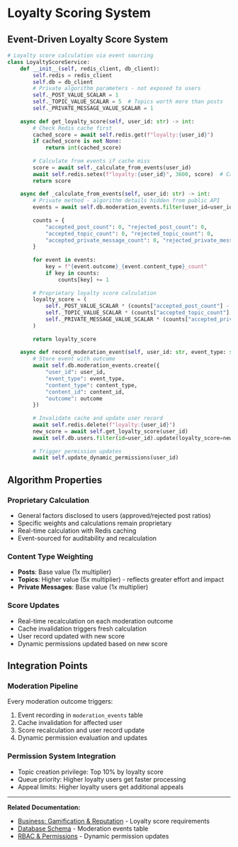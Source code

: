 # Loyalty Scoring System

## Event-Driven Loyalty Score System

```python
# Loyalty score calculation via event sourcing
class LoyaltyScoreService:
    def __init__(self, redis_client, db_client):
        self.redis = redis_client
        self.db = db_client
        # Private algorithm parameters - not exposed to users
        self._POST_VALUE_SCALAR = 1
        self._TOPIC_VALUE_SCALAR = 5  # Topics worth more than posts
        self._PRIVATE_MESSAGE_VALUE_SCALAR = 1
    
    async def get_loyalty_score(self, user_id: str) -> int:
        # Check Redis cache first
        cached_score = await self.redis.get(f"loyalty:{user_id}")
        if cached_score is not None:
            return int(cached_score)
        
        # Calculate from events if cache miss
        score = await self._calculate_from_events(user_id)
        await self.redis.setex(f"loyalty:{user_id}", 3600, score)  # Cache for 1 hour
        return score
    
    async def _calculate_from_events(self, user_id: str) -> int:
        # Private method - algorithm details hidden from public API
        events = await self.db.moderation_events.filter(user_id=user_id)
        
        counts = {
            "accepted_post_count": 0, "rejected_post_count": 0,
            "accepted_topic_count": 0, "rejected_topic_count": 0,
            "accepted_private_message_count": 0, "rejected_private_message_count": 0
        }
        
        for event in events:
            key = f"{event.outcome}_{event.content_type}_count"
            if key in counts:
                counts[key] += 1
        
        # Proprietary loyalty score calculation
        loyalty_score = (
            self._POST_VALUE_SCALAR * (counts["accepted_post_count"] - counts["rejected_post_count"]) +
            self._TOPIC_VALUE_SCALAR * (counts["accepted_topic_count"] - counts["rejected_topic_count"]) +
            self._PRIVATE_MESSAGE_VALUE_SCALAR * (counts["accepted_private_message_count"] - counts["rejected_private_message_count"])
        )
        
        return loyalty_score
    
    async def record_moderation_event(self, user_id: str, event_type: str, content_type: str, content_id: str, outcome: str):
        # Store event with outcome
        await self.db.moderation_events.create({
            "user_id": user_id,
            "event_type": event_type,
            "content_type": content_type,
            "content_id": content_id,
            "outcome": outcome
        })
        
        # Invalidate cache and update user record
        await self.redis.delete(f"loyalty:{user_id}")
        new_score = await self.get_loyalty_score(user_id)
        await self.db.users.filter(id=user_id).update(loyalty_score=new_score)
        
        # Trigger permission updates
        await self.update_dynamic_permissions(user_id)
```

## Algorithm Properties

### Proprietary Calculation
- General factors disclosed to users (approved/rejected post ratios)
- Specific weights and calculations remain proprietary
- Real-time calculation with Redis caching
- Event-sourced for auditability and recalculation

### Content Type Weighting
- **Posts**: Base value (1x multiplier)
- **Topics**: Higher value (5x multiplier) - reflects greater effort and impact
- **Private Messages**: Base value (1x multiplier)

### Score Updates
- Real-time recalculation on each moderation outcome
- Cache invalidation triggers fresh calculation
- User record updated with new score
- Dynamic permissions updated based on new score

## Integration Points

### Moderation Pipeline
Every moderation outcome triggers:
1. Event recording in `moderation_events` table
2. Cache invalidation for affected user
3. Score recalculation and user record update
4. Dynamic permission evaluation and updates

### Permission System Integration
- Topic creation privilege: Top 10% by loyalty score
- Queue priority: Higher loyalty users get faster processing
- Appeal limits: Higher loyalty users get additional appeals

---

**Related Documentation:**
- [Business: Gamification & Reputation](../business-requirements/10-gamification-reputation.md) - Loyalty score requirements
- [Database Schema](./05-database-schema.md) - Moderation events table
- [RBAC & Permissions](./08-rbac-permissions.md) - Dynamic permission updates
